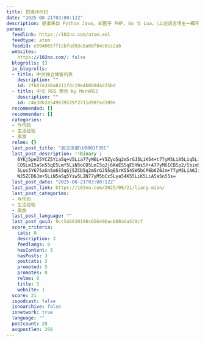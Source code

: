 ```yaml
---
title: 把酒诗代码
date: "2025-08-21T03:00:12Z"
description: 是谁来自 Python Java, 却囿于 PHP, Go 与 Lua。（上述语言博主一概不会。）
params:
  feedlink: https://102no.com/atom.xml
  feedtype: atom
  feedid: e594065ff1cbfad93c8a08f84c61c2ab
  websites:
    https://102no.com/: false
  blogrolls: []
  in_blogrolls:
  - title: 中文独立博客列表
    description: ""
    id: 7fb87e348a8211f4c19e4b0b0da225bd
  - title: 中文 RSS 聚合 by MoreRSS
    description: ""
    id: c4e30b2e549839519f2711d98fed209e
  recommended: []
  recommender: []
  categories:
  - 与代码
  - 生活经验
  - 美食
  relme: {}
  last_post_title: "武汉凉面\U0001F35C"
  last_post_description: !!binary |
    6YKj5pe25YCZ5Yia5q+V5Lia77yM6L+Y5Zyo5q2m5rGJ5LiK54+t77yM5LiA5Liq5LiN5o
    CO5LmI5aSn55qE5Lmf5LiN5oCO5LmI5q2j6KeE55qE5YWs5Y+477yM6ICB5p2/5bim5oiR
    5Lus5Y675aSn5o6S5qGj5ZCD5q2m5rGJ55qE5rK554SW5bCP6b6Z6Jm+77yM5LiA6Iis5Y
    WJ5ZCD6Jm+5LiN5aSq5Yiw5L2N77yM5bCx5Lya54K55LiK5LiA5aSn55s=
  last_post_date: "2025-08-21T03:00:12Z"
  last_post_link: https://102no.com/2025/08/21/liang-mian/
  last_post_categories:
  - 与代码
  - 生活经验
  - 美食
  last_post_language: ""
  last_post_guid: 9cc546830198c656496ac888a6a539cf
  score_criteria:
    cats: 0
    description: 3
    feedlangs: 0
    hasContent: 3
    hasPosts: 3
    postcats: 3
    promoted: 5
    promotes: 0
    relme: 0
    title: 3
    website: 1
  score: 21
  ispodcast: false
  isnoarchive: false
  innetwork: true
  language: ""
  postcount: 20
  avgpostlen: 268
---
```

